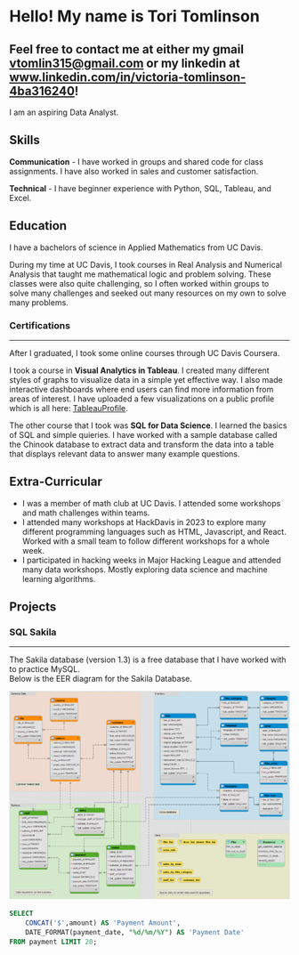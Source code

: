 # Hello! My name is Tori Tomlinson   
Feel free to contact me at either my gmail vtomlin315@gmail.com or my linkedin at www.linkedin.com/in/victoria-tomlinson-4ba316240!   
--- 
I am an aspiring Data Analyst. 

## Skills  
**Communication** - I have worked in groups and shared code for class assignments. I have also worked in sales and customer satisfaction. 

**Technical** - I have beginner experience with Python, SQL, Tableau, and Excel.  

## Education   
I have a bachelors of science in Applied Mathematics from UC Davis. 

During my time at UC Davis, I took courses in Real Analysis and Numerical Analysis that taught me mathematical logic and problem solving. These classes were also quite challenging, so I often worked within groups to solve many challenges and seeked out many resources on my own to solve many problems.  
### Certifications
---
After I graduated, I took some online courses through UC Davis Coursera.

I took a course in **Visual Analytics in Tableau**. I created many different styles of graphs to visualize data in a simple yet effective way. I also made interactive dashboards where end users can find more information from areas of interest. I have uploaded a few visualizations on a public profile which is all here: [TableauProfile](https://public.tableau.com/app/profile/victoria.tomlinson/vizzes). 

The other course that I took was **SQL for Data Science**.
I learned the basics of SQL and simple quieries. I have worked with a sample database called the Chinook database to extract data and transform the data into a table that displays relevant data to answer many example questions.  

## Extra-Curricular  
- I was a member of math club at UC Davis. I attended some workshops and math challenges within teams.   
- I attended many workshops at HackDavis in 2023 to explore many different programming languages such as HTML, Javascript, and React. Worked with a small team to follow different workshops for a whole week.
- I participated in hacking weeks in Major Hacking League and attended many data workshops. Mostly exploring data science and machine learning algorithms.  
## Projects 
### SQL Sakila 
---
The Sakila database (version 1.3) is a free database that I have worked with to practice MySQL.  
Below is the EER diagram for the Sakila Database.  

![Sakila_EER_Diagram](SakilaSQL/Sakila_EER_Diagram.png)

```sql
SELECT
    CONCAT('$',amount) AS 'Payment Amount',
    DATE_FORMAT(payment_date, "%d/%m/%Y") AS 'Payment Date'
FROM payment LIMIT 20;
```

